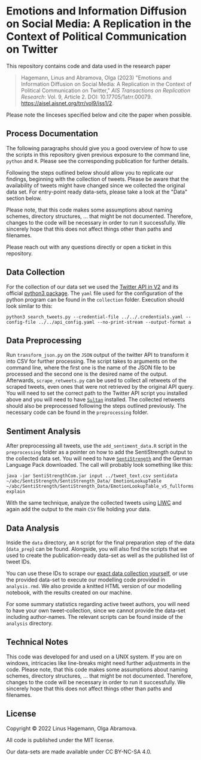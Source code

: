 # Emotions and Information Diffusion on Social Media: A Replication in the Context of Political Communication on Twitter

This repository contains code and data used in the research paper

> Hagemann, Linus and Abramova, Olga (2023) "Emotions and Information Diffusion on Social Media: A Replication in the Context of Political Communication on Twitter," *AIS Transactions on Replication Research*: Vol. 9, Article 2. DOI: 10.17705/1atrr.00079. https://aisel.aisnet.org/trr/vol9/iss1/2.

Please note the linceses specified below and cite the paper when possible.

## Process Documentation

The following paragraphs should give you a good overview of how to use the scripts in this repository given previous exposure to the command line, `python` and `R`. Please see the corresponding publication for further details.

Following the steps outlined below should allow you to replicate our findings, beginning with the collection of tweets. Please be aware that the availability of tweets might have changed since we collected the original data set. For entry-point ready data-sets, please take a look at the "Data" section below.

Please note, that this code makes some assumptions about naming schemes, directory structures, ... that might be not documented. Therefore, changes to the code will be necessary in order to run it successfully. We sincerely hope that this does not affect things other than paths and filenames.

Please reach out with any questions directly or open a ticket in this repository.

## Data Collection

For the collection of our data set we used the [Twitter API in V2](https://developer.twitter.com/en/docs/twitter-api) and its official [python3 package](https://github.com/twitterdev/search-tweets-python). The `yaml` file used for the configuration of the python program can be found in the `collection` folder. Execution should look similar to this:

```
python3 search_tweets.py --credential-file ../../.credentials.yaml --config-file ../../api_config.yaml --no-print-stream --output-format a
```

## Data Preprocessing

Run `transform_json.py` on the `JSON` output of the twitter API to transform it into CSV for further processing. The script takes to arguments on the command line, where the first one is the name of the JSON file to be processed and the second one is the desired name of the output.
Afterwards, `scrape_retweets.py` can be used to collect all retweets of the scraped tweets, even ones that were not retrieved by the original API query. You will need to set the correct path to the Twitter API script you installed above and you will need to have [`Sultan`](https://pypi.org/project/sultan/) installed. The collected retweets should also be preprocessed following the steps outlined previously.
The necessary code can be found in the `preprocessing` folder.

## Sentiment Analysis

After preprocessing all tweets, use the `add_sentiment_data.R` script in the `preprocessing` folder as a pointer on how to add the SentiStrength output to the collected data set. You will need to have [`SentiStrength`](http://sentistrength.wlv.ac.uk/) and the German Language Pack downloaded. The call will probably look something like this:

```
java -jar SentiStrengthCom.jar input ../tweet_text.csv sentidata ~/abc/SentiStrength/SentiStrength_Data/ EmotionLookupTable ~/abc/SentiStrength/SentiStrength_Data/EmotionLookupTable_v5_fullforms.txt explain
```

With the same technique, analyze the collected tweets using [LIWC](https://www.liwc.app/) and again add the output to the main `CSV` file holding your data.

## Data Analysis

Inside the `data` directory, an `R` script for the final preparation step of the data (`data_prep`) can be found. Alongside, you will also find the scripts that we used to create the publication-ready data-set as well as the published list of tweet IDs.

You can use these IDs to scrape our [exact data collection yourself](https://github.com/DocNow/hydrator), or use the provided data-set to execute our modelling code provided in `analysis.rmd`. We also provide a knitted HTML version of our modelling notebook, with the results created on our machine.

For some summary statistics regarding active tweet authors, you will need to have your own tweet-collection, since we cannot provide the data-set including author-names. The relevant scripts can be found inside of the `analysis` directory.

## Technical Notes

This code was developed for and used on a UNIX system. If you are on windows, intricacies like line-breaks might need further adjustments in the code.
Please note, that this code makes some assumptions about naming schemes, directory structures, ... that might be not documented. Therefore, changes to the code will be necessary in order to run it successfully. We sincerely hope that this does not affect things other than paths and filenames.

## License

Copyright © 2022 Linus Hagemann, Olga Abramova.

All code is published under the MIT license.

Our data-sets are made available under CC BY-NC-SA 4.0.
